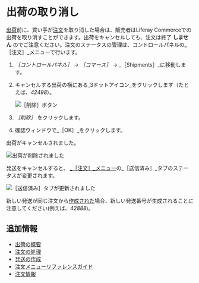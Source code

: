 # 出荷の取り消し

[出荷](./introduction-to-shipments.md)前に、買い手が[注文](../orders/processing-an-order.md)を取り消した場合は、販売者はLiferay Commerceでの出荷を取り消すことができます。出荷をキャンセルしても、注文は終了 **しません** のでご注意ください。注文のステータスの管理は、コントロールパネルの_［注文］_メニューで行います。

1. _［コントロールパネル］_ → _［コマース］_ → _［Shipments］_に移動します。
2. キャンセルする出荷の横にある_3ドットアイコン_をクリックします（たとえば、_42498_）。
   
   ![［削除］ボタン](./cancelling-a-shipment/images/01.png)

3. _［削除］_ をクリックします。

4. 確認ウィンドウで_［OK］_をクリックします。

出荷がキャンセルされました。

![出荷が削除されました](./cancelling-a-shipment/images/02.png)

発送をキャンセルすると、 [_［注文］_メニュー](../orders/orders-menu-reference-guide.md)の_［送信済み］_タブのステータスが変更されます。

![［送信済み］タブが更新されました](./cancelling-a-shipment/images/03.png)

新しい発送が同じ注文から[作成された](./creating-a-shipment.md)場合、新しい発送番号が生成されることに注意してください(例えば、_42888_)。



## 追加情報

* [出荷の概要](./introduction-to-shipments.md)
* [注文の処理](../orders/processing-an-order.md)
* [発送の作成](./creating-a-shipment.md)
* [注文メニューリファレンスガイド](../orders/orders-menu-reference-guide.md)
* [注文情報](../orders/order-information.md)
